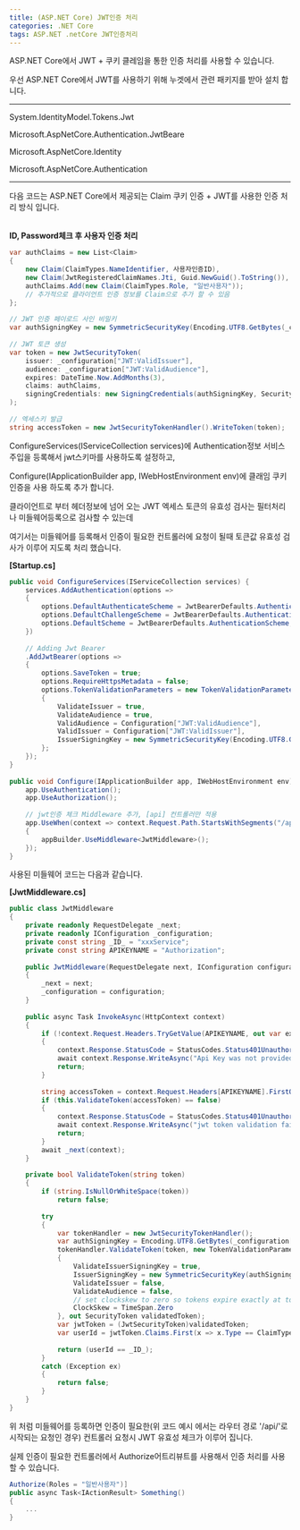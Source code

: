 ```yaml
---
title: (ASP.NET Core) JWT인증 처리
categories: .NET Core
tags: ASP.NET .netCore JWT인증처리
---
```


ASP.NET Core에서 JWT + 쿠키 클레임을 통한 인증 처리를 사용할 수 있습니다.

우선 ASP.NET Core에서 JWT를 사용하기 위해 누겟에서 관련 패키지를 받아 설치 합니다.

<!--more-->

---

System.IdentityModel.Tokens.Jwt

Microsoft.AspNetCore.Authentication.JwtBeare

Microsoft.AspNetCore.Identity

Microsoft.AspNetCore.Authentication

---

다음 코드는 ASP.NET Core에서 제공되는 Claim 쿠키 인증 + JWT를 사용한 인증 처리 방식 입니다.
<br/><br/>

**ID, Password체크 후 사용자 인증 처리**
```cs
var authClaims = new List<Claim>
{
    new Claim(ClaimTypes.NameIdentifier, 사용자인증ID),
    new Claim(JwtRegisteredClaimNames.Jti, Guid.NewGuid().ToString()),
    authClaims.Add(new Claim(ClaimTypes.Role, "일반사용자"));
    // 추가적으로 클라이언트 인증 정보를 Claim으로 추가 할 수 있음
};
 
// JWT 인증 페이로드 사인 비밀키
var authSigningKey = new SymmetricSecurityKey(Encoding.UTF8.GetBytes(_configuration["JWT:Secret"]));
 
// JWT 토큰 생성
var token = new JwtSecurityToken(
    issuer: _configuration["JWT:ValidIssuer"],
    audience: _configuration["JWT:ValidAudience"],
    expires: DateTime.Now.AddMonths(3),
    claims: authClaims,
    signingCredentials: new SigningCredentials(authSigningKey, SecurityAlgorithms.HmacSha256)
);
 
// 엑세스키 발급
string accessToken = new JwtSecurityTokenHandler().WriteToken(token);
```

ConfigureServices(IServiceCollection services)에 Authentication정보 서비스 주입을 등록해서 jwt스키마를 사용하도록 설정하고,

Configure(IApplicationBuilder app, IWebHostEnvironment env)에 클래임 쿠키 인증을 사용 하도록 추가 합니다.

클라이언트로  부터 헤더정보에 넘어 오는 JWT 엑세스 토큰의 유효성 검사는 필터처리나 미들웨어등록으로 검사할 수 있는데

여기서는 미들웨어를 등록해서 인증이 필요한 컨트롤러에 요청이 될때 토큰값 유효성 검사가 이루어 지도록 처리 했습니다.

**[Startup.cs]**
```cs
public void ConfigureServices(IServiceCollection services) {
    services.AddAuthentication(options =>
    {
        options.DefaultAuthenticateScheme = JwtBearerDefaults.AuthenticationScheme;
        options.DefaultChallengeScheme = JwtBearerDefaults.AuthenticationScheme;
        options.DefaultScheme = JwtBearerDefaults.AuthenticationScheme;
    })
 
    // Adding Jwt Bearer
    .AddJwtBearer(options =>
    {
        options.SaveToken = true;
        options.RequireHttpsMetadata = false;
        options.TokenValidationParameters = new TokenValidationParameters()
        {
            ValidateIssuer = true,
            ValidateAudience = true,
            ValidAudience = Configuration["JWT:ValidAudience"],
            ValidIssuer = Configuration["JWT:ValidIssuer"],
            IssuerSigningKey = new SymmetricSecurityKey(Encoding.UTF8.GetBytes(Configuration["JWT:Secret"]))
        };
    });
}
 
public void Configure(IApplicationBuilder app, IWebHostEnvironment env) {
    app.UseAuthentication();
    app.UseAuthorization();
 
    // jwt인증 체크 Middleware 추가, [api] 컨트롤러만 적용
    app.UseWhen(context => context.Request.Path.StartsWithSegments("/api"), appBuilder =>
    {
        appBuilder.UseMiddleware<JwtMiddleware>();
    });
}
```

사용된 미들웨어 코드는 다음과 같습니다.

**[JwtMiddleware.cs]**
```cs
public class JwtMiddleware
{
    private readonly RequestDelegate _next;
    private readonly IConfiguration _configuration;
    private const string _ID_ = "xxxService";
    private const string APIKEYNAME = "Authorization";
 
    public JwtMiddleware(RequestDelegate next, IConfiguration configuration)
    {
        _next = next;
        _configuration = configuration;
    }
 
    public async Task InvokeAsync(HttpContext context)
    {
        if (!context.Request.Headers.TryGetValue(APIKEYNAME, out var extractedApiKey))
        {
            context.Response.StatusCode = StatusCodes.Status401Unauthorized;
            await context.Response.WriteAsync("Api Key was not provided. (Using ApiKeyMiddleware)");
            return;
        }
        
        string accessToken = context.Request.Headers[APIKEYNAME].FirstOrDefault()?.Split(" ").Last();  // authorization bearer 형식의 헤더 키 값으로 넘어옴
        if (this.ValidateToken(accessToken) == false)
        {
            context.Response.StatusCode = StatusCodes.Status401Unauthorized;
            await context.Response.WriteAsync("jwt token validation failed");
            return;
        }
        await _next(context);
    }
 
    private bool ValidateToken(string token)
    {
        if (string.IsNullOrWhiteSpace(token))
            return false;
 
        try
        {
            var tokenHandler = new JwtSecurityTokenHandler();
            var authSigningKey = Encoding.UTF8.GetBytes(_configuration["JWT:Secret"]);
            tokenHandler.ValidateToken(token, new TokenValidationParameters
            {
                ValidateIssuerSigningKey = true,
                IssuerSigningKey = new SymmetricSecurityKey(authSigningKey),
                ValidateIssuer = false,
                ValidateAudience = false,
                // set clockskew to zero so tokens expire exactly at token expiration time (instead of 5 minutes later)
                ClockSkew = TimeSpan.Zero
            }, out SecurityToken validatedToken);
            var jwtToken = (JwtSecurityToken)validatedToken;
            var userId = jwtToken.Claims.First(x => x.Type == ClaimTypes.NameIdentifier).Value;
 
            return (userId == _ID_);
        }
        catch (Exception ex)
        {
            return false;
        }
    }
}
```

위 처럼 미들웨어를 등록하면 인증이 필요한(위 코드 예시 에서는 라우터 경로 '/api/'로 시작되는 요청인 경우) 컨트롤러 요청시 JWT 유효성 체크가 이루어 집니다.

실제 인증이 필요한 컨트롤러에서 Authorize어트리뷰트를 사용해서 인증 처리를 사용할 수 있습니다.
```cs
Authorize(Roles = "일반사용자")]
public async Task<IActionResult> Something()
{
    ...
}
```
